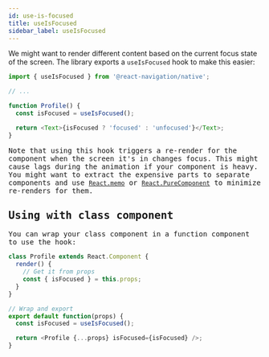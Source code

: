 ```yaml
---
id: use-is-focused
title: useIsFocused
sidebar_label: useIsFocused
---
```


We might want to render different content based on the current focus state of the screen. The library exports a `useIsFocused` hook to make this easier:

<samp id="use-is-focused" />

```js
import { useIsFocused } from '@react-navigation/native';

// ...

function Profile() {
  const isFocused = useIsFocused();

  return <Text>{isFocused ? 'focused' : 'unfocused'}</Text>;
}
```

Note that using this hook triggers a re-render for the component when the screen it's in changes focus. This might cause lags during the animation if your component is heavy. You might want to extract the expensive parts to separate components and use [`React.memo`](https://reactjs.org/docs/react-api.html#reactmemo) or [`React.PureComponent`](https://reactjs.org/docs/react-api.html#reactpurecomponent) to minimize re-renders for them.

## Using with class component

You can wrap your class component in a function component to use the hook:

```js
class Profile extends React.Component {
  render() {
    // Get it from props
    const { isFocused } = this.props;
  }
}

// Wrap and export
export default function(props) {
  const isFocused = useIsFocused();

  return <Profile {...props} isFocused={isFocused} />;
}
```
